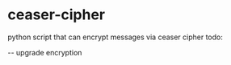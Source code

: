 # ceaser-cipher
python script that can encrypt messages via ceaser cipher
todo:


-- upgrade encryption
